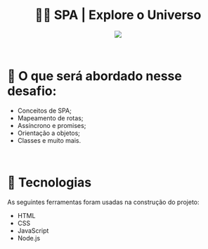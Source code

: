 <h1 align="center"> 👩‍🚀 SPA | Explore o Universo </h1>

<p align="center"><img src="https://img.shields.io/static/v1?label=STATUS&message=EM%20ANDAMENTO&color=RED&style=for-the-badge"/></p>

<!-- <p align="center">Este projeto foi desenvolvido no Stage 06 do Explorer, o primeiro desafio foi criar um SPA com rotas no JavaScript!</p> -->

<!-- <p align="center">
  <img alt="calendario da copa" src=".github/preview.jpg" width="100%">
</p> -->

<br/>

# 🔨 O que será abordado nesse desafio:

- Conceitos de SPA;
- Mapeamento de rotas;
- Assíncrono e promises;
- Orientação a objetos;
- Classes e muito mais.

<br/>

# 🚀 Tecnologias

As seguintes ferramentas foram usadas na construção do projeto:

- HTML
- CSS
- JavaScript
- Node.js

<br/>

<!-- # 💻 Você pode acessar [aqui](https://spa-universe-livid.vercel.app/) -->

<!-- <p align="center"> feito com ❤ por <a href="https://www.instagram.com/palomarodrigsb" target="_blank">@palomarodrigsb</a></p> -->
